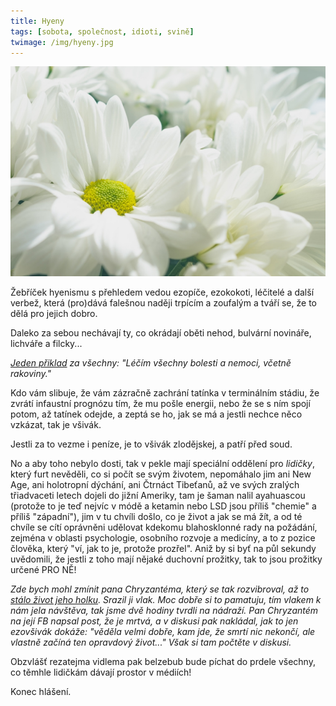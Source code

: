 ```yaml
---
title: Hyeny
tags: [sobota, společnost, idioti, svině]
twimage: /img/hyeny.jpg
---
```


![cover](/img/hyeny.jpg)

Žebříček hyenismu s přehledem vedou ezopíče, ezokokoti, léčitelé a další verbež, která (pro)dává falešnou naději trpícím a zoufalým a tváří se, že to dělá pro jejich dobro.

Daleko za sebou nechávají ty, co okrádají oběti nehod, bulvární novináře, lichváře a filcky...

_[Jeden přiklad](http://www.lecitelbioenergii.cz/) za všechny: "Léčím všechny bolesti a nemoci, včetně rakoviny."_

Kdo vám slibuje, že vám zázračně zachrání tatínka v terminálním stádiu, že zvrátí infaustní prognózu tím, že mu pošle energii, nebo že se s ním spojí potom, až tatínek odejde, a zeptá se ho, jak se má a jestli nechce něco vzkázat, tak je všivák.

Jestli za to vezme i peníze, je to všivák zlodějskej, a patří před soud.

No a aby toho nebylo dosti, tak v pekle mají speciální oddělení pro _lidičky_, který furt nevěděli, co si počít se svým životem, nepomáhalo jim ani New Age, ani holotropní dýchání, ani Čtrnáct Tibeťanů, až ve svých zralých třiadvaceti letech dojeli do jižní Ameriky, tam je šaman nalil ayahuascou (protože to je teď nejvíc v módě a ketamin nebo LSD jsou příliš "chemie" a příliš "západní"), jim v tu chvíli došlo, co je život a jak se má žít, a od té chvíle se cítí oprávněni udělovat kdekomu blahosklonné rady na požádání, zejména v oblasti psychologie, osobního rozvoje a medicíny, a to z pozice člověka, který "ví, jak to je, protože prozřel". Aniž by si byť na půl sekundy uvědomili, že jestli z toho mají nějaké duchovní prožitky, tak to jsou prožitky určené PRO NĚ!

_Zde bych mohl zmínit pana Chryzantéma, který se tak rozvibroval, až to [stálo život jeho holku](https://www.facebook.com/100000168966089/posts/1495690110446607/). Srazil ji vlak. Moc dobře si to pamatuju, tím vlakem k nám jela návštěva, tak jsme dvě hodiny tvrdli na nádraží. Pan Chryzantém na její FB napsal post, že je mrtvá, a v diskusi pak nakládal, jak to jen ezovšivák dokáže: "věděla velmi dobře, kam jde, že smrtí nic nekončí, ale vlastně začíná ten opravdový život..." Však si tam počtěte v diskusi._

Obzvlášť rezatejma vidlema pak belzebub bude píchat do prdele všechny, co těmhle lidičkám dávají prostor v médiích!

Konec hlášení.